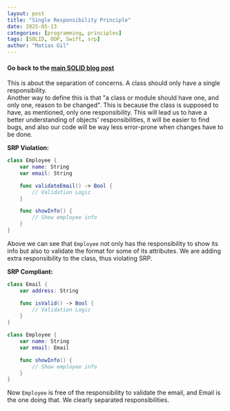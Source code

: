 ```yaml
---
layout: post
title: "Single Responsibility Principle"
date: 2025-05-13
categories: [programming, principles]
tags: [SOLID, OOP, Swift, srp]
author: "Matias Gil"
---
```


#### Go back to the [main SOLID blog post](/2025-05-13-SOLID-Principles-of-Object-Oriented-Programming/)

This is about the separation of concerns. A class should only have a single responsibility.  
Another way to define this is that "a class or module should have one, and only one, reason to be changed". This is because the class is supposed to have, as mentioned, only one responsibility. This will lead us to have a better understanding of objects' responsibilities, it will be easier to find bugs, and also our code will be way less error-prone when changes have to be done.

**SRP Violation:**

```swift
class Employee {
    var name: String
    var email: String

    func validateEmail() -> Bool {
        // Validation Logic
    }

    func showInfo() {
        // Show employee info
    }
}
```

Above we can see that `Employee` not only has the responsibility to show its info but also to validate the format for some of its attributes. We are adding extra responsibility to the class, thus violating SRP.

**SRP Compliant:**

```swift
class Email {
    var address: String

    func isValid() -> Bool {
        // Validation Logic
    }
}

class Employee {
    var name: String
    var email: Email

    func showInfo() {
        // Show employee info
    }
}
```
Now `Employee` is free of the responsibility to validate the email, and Email is the one doing that. We clearly separated responsibilities.
